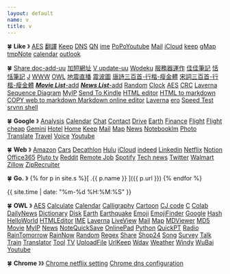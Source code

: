 ```yaml
---
layout: default
name: v
title: v
---
```

🍀 **Like** 》
[AES](https://j.jwint.net/aes)
[翻譯](https://translate.google.com/?source=gtx&sl=en&tl=zh-TW&op=translate)
[Keep](https://keep.google.com/u/2/)
[DNS](https://account.squarespace.com/domains/managed/jwint.net)
[QN](https://qn.jwint.net)
[ime](https://www.google.com/inputtools/try/)
[PoPoYoutube](https://www.youtube.com/@popo12138)
[Mail](https://mail.google.com/mail/u/3/#inbox)
[iCloud](https://www.icloud.com/mail/)
[keep](https://keep.google.com/u/2/)
[gMap](https://www.google.com.tw/maps/@25.1348414,121.7449379,27037m/data=!3m1!1e3?entry=ttu)
[tmpNote](https://github.com/vNZNaaxjiPcoUd/privatee788c23d1c739241ad977bc5cb3344/blob/etc/%E7%AD%86%E8%A8%98%E6%9C%AC/tmp.md)
[calendar](https://calendar.google.com/calendar/u/0/r)
[outlook](https://outlook.live.com/mail/0/)


🍀
[Share doc](https://go.jwint.net/doclist)[-add](https://go.jwint.net/aaaA-doc-create)[-uu](https://go.jwint.net/share-update-check)
[加短網址](https://go.jwint.net/url)
[V update](https://go.jwint.net/zzz240705225721)[-uu](https://go.jwint.net/dwzgxqr)
[Wodeku](https://go.jwint.net/wodegerenjilu)
[服務器運作](https://go.jwint.net/srvoperstatus)
[佳佳筆記](https://go.jwint.net/jjnote)
[恬恬筆記](https://go.jwint.net/gtnote)
[J](https://j.jwint.net/)
[WWW](https://www.jwint.net/)
[OWL](https://d.jwint.net/owl)
[地震直播](https://goo.gl/mcGmDE)
[震波圖](https://palert.earth.sinica.edu.tw/realtime)
[唐詩三百首](https://share.jwint.net/doc/唐詩三百首)[-行楷](https://share.jwint.net/doc/唐詩三百首.pdf)[-瘦金體](https://share.jwint.net/doc/唐詩三百首_瘦金體.pdf)
[宋詞三百首](https://share.jwint.net/doc/宋詞三百首)[-行楷](https://share.jwint.net/doc/宋詞三百首.pdf)[-瘦金體](https://share.jwint.net/doc/宋詞三百首_瘦金體.pdf)
[***Movie List***](https://d.jwint.net/movie%20list)[-add](https://go.jwint.net/zzz240408144224)
[***News List***](https://d.jwint.net/NewsList)[-add](https://go.jwint.net/zzz240430141619)
[Random](https://d.jwint.net/AES)
[Clock](https://go.jwint.net/zzz240604101122)
[AES](https://d.jwint.net/AES)
[CRC](https://j.jwint.net/hash)
[Laverna](https://j.jwint.net/laverna)
[Sequence Diagram](https://seq.jwint.net/)
[MyIP](https://go.jwint.net/dnsmyip)
[Send To Kindle](https://go.jwint.net/sendtokindle)
[HTML editor](https://go.jwint.net/dnshtml)
[HTML to markdown](https://go.jwint.net/htmlToMarkdown)
[COPY web to markdown Markdown online editor](https://go.jwint.net/zzz2407052303)
[Laverna](https://go.jwint.net/dnslaverna)
[ero](https://d.jwint.net/xbook)
[Speed Test](https://go.jwint.net/speedtest)
[srvnn shell](https://svrnn:4300/)

🍀
**Google** 》
[Analysis](https://analytics.google.com/)
[Calendar](https://calendar.google.com/)
[Chat](https://mail.google.com/chat/)
[Contact](https://contacts.google.com/)
[Drive](https://drive.google.com/)
[Earth](https://earth.google.com/web/)
[Finance](https://www.google.com/finance/portfolio/)
[Flight](https://www.google.com/travel/flights)
[Flight cheap](https://www.google.com/travel/explore)
[Gemini](https://gemini.google.com/app)
[Hotel](https://www.google.com/travel/search)
[Home](https://home.google.com/)
[Keep](https://keep.google.com/)
[Mail](https://mail.google.com/)
[Map](https://www.google.com.tw/maps/)
[News](https://news.google.com/home?hl=zh-TW&gl=TW&ceid=TW:zh-Hant)
[Notebooklm](https://notebooklm.google.com/)
[Photo](https://photos.google.com/)
[Translate](https://go.jwint.net/translate)
[Travel](https://www.google.com/travel/)
[Voice](https://voice.google.com/)
[Youtube](https://www.youtube.com/)

🍀
**Web** 》
[Amazon](https://www.amazon.com/)
[Cars](https://www.cars.com/shopping/results/?dealer_id=&include_shippable=false&keyword=&list_price_max=&list_price_min=&maximum_distance=50&mileage_max=&monthly_payment=&page_size=20&sort=list_price&stock_type=new&year_max=&year_min=&zip=33596)
[Decathlon](https://www.decathlon.com/)
[Hulu](https://www.hulu.com/content?tab=tv)
[iCloud](https://www.icloud.com/)
[indeed](https://go.jwint.net/zzz240514100647)
[Linkedin](https://www.linkedin.com/feed/)
[Netflix](https://www.netflix.com/)
[Notion](https://www.notion.so/)
[Office365](https://www.microsoft365.com/)
[Pluto tv](https://pluto.tv/en/live-tv/5268abcd0ce20a8472000114)
[Reddit](https://www.reddit.com/)
[Remote Job](https://go.jwint.net/zzz240514100810)
[Spotify](https://open.spotify.com/)
[Tech news](https://technews.tw/)
[Twitter](https://twitter.com/)
[Walmart](https://www.walmart.com/)
[Zillow](https://www.zillow.com/homes/33596_rb/)
[ZipRecruiter](https://go.jwint.net/zzz240514100727)



🍀
**Go.** 》
{% for p in site.s %}[ .{{ p.name }} ]({{ p.url }}) {% endfor %}


{{ site.time | date: "%m-%d %H:%M:%S" }}


🍀 **OWL** 》
[AES](https://aes.jwint.net/)
[Calculate](https://cal.jwint.net/)
[Calendar](https://calendar.jwint.net/)
[Calligraphy](https://calligraphylist.jwint.net/)
[Cartoon](https://carton.jwint.net/)
[CJ code](https://cj.jwint.net/)
[C](https://conline.jwint.net/)
[Colab](https://colab.jwint.net/)
[DailyNews](https://ppp.jwint.net/todaynews)
[Dictionary](https://dic.jwint.net/)
[Disk](https://disk.jwint.net/)
[Earth](https://earth.jwint.net/)
[Earthquake](https://earthquake.jwint.net/)
[Emoji](https://emoji.jwint.net/)
[EmojiFinder](https://emojifinder.jwint.net/)
[Google](https://google.jwint.net/)
[Hash](https://hash.jwint.net/)
[HelloWorld](https://owl.jwint.net/HelloWorld)
[HTMLEditor](https://html.jwint.net/)
[IME](https://ime.jwint.net/)
[Laverna](https://laverna.jwint.net/)
[LiveView](https://liveview.jwint.net/)
[Mail](https://mail.jwint.net/)
[Map](https://map.jwint.net/)
[MDViewer](https://md.jwint.net/)
[MD5](https://md5.jwint.net/)
[Movie](https://movie.jwint.net/)
[MyIP](https://myip.jwint.net/)
[News](https://news.jwint.net/)
[NoteQuickSave](https://n.jwint.net/)
[OnlinePad](https://onlinepad.jwint.net/)
[Python](https://python.jwint.net/)
[QuickPT](https://qp.jwint.net/)
[Radio](https://radio.jwint.net/)
[RainTomorrow](https://rain.jwint.net/)
[RainNow](https://rainnow.jwint.net/)
[Random](https://random.jwint.net/)
[Regex](https://regex.jwint.net/)
[Share](https://share.jwint.net/)
[Shop24](https://shop.jwint.net/)
[Song](https://song.jwint.net/)
[Survey](https://n.jwint.net/)
[Talk](https://talk.jwint.net/)
[Train](https://train.jwint.net/)
[Translator](https://trans.jwint.net/)
[Tool](https://tool.jwint.net/)
[TV](https://tv.jwint.net/)
[UploadFile](https://u.jwint.net/)
[UrlKeep](https://url.jwint.net/)
[Wdav](https://wdav.jwint.net/)
[Weather](https://weather.jwint.net/)
[Windy](https://windy.jwint.net/)
[WuBai](https://500.jwint.net/)
[Youtube](https://youtube.jwint.net/)

🍀 
**Chrome** 》》 
[Chrome netflix setting](chrome://settings/content/all?searchSubpage=netflix)
[Chrome dns configuration](chrome://net-internals/#dns)

